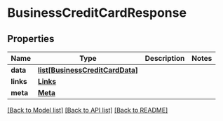# BusinessCreditCardResponse

## Properties
Name | Type | Description | Notes
------------ | ------------- | ------------- | -------------
**data** | [**list[BusinessCreditCardData]**](BusinessCreditCardData.md) |  | 
**links** | [**Links**](Links.md) |  | 
**meta** | [**Meta**](Meta.md) |  | 

[[Back to Model list]](../README.md#documentation-for-models) [[Back to API list]](../README.md#documentation-for-api-endpoints) [[Back to README]](../README.md)

